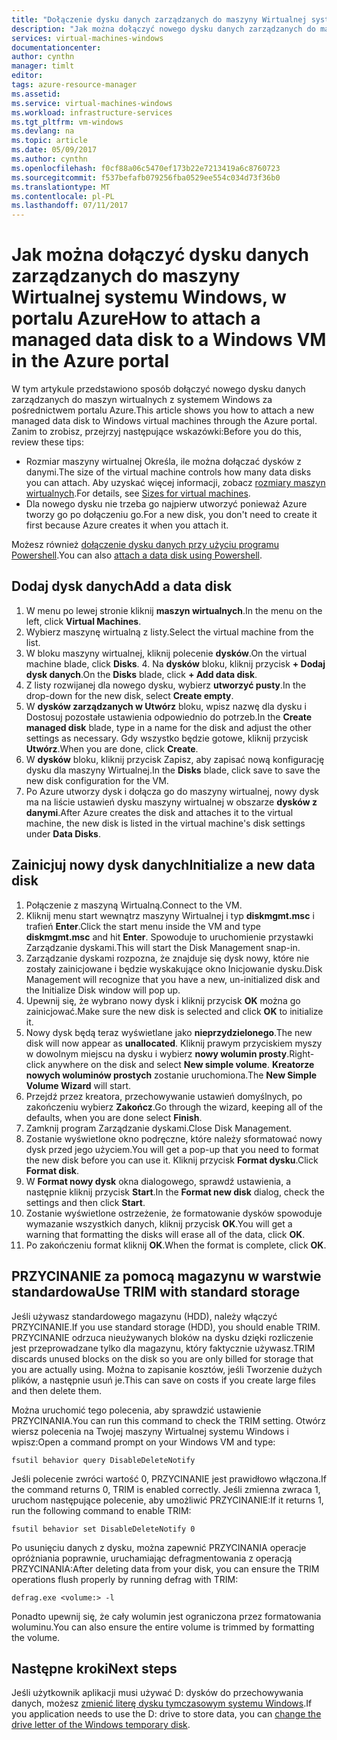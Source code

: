 ```yaml
---
title: "Dołączenie dysku danych zarządzanych do maszyny Wirtualnej systemu Windows - Azure | Dokumentacja firmy Microsoft"
description: "Jak można dołączyć nowego dysku danych zarządzanych do maszyny Wirtualnej systemu Windows w portalu Azure przy użyciu modelu wdrażania Menedżera zasobów."
services: virtual-machines-windows
documentationcenter: 
author: cynthn
manager: timlt
editor: 
tags: azure-resource-manager
ms.assetid: 
ms.service: virtual-machines-windows
ms.workload: infrastructure-services
ms.tgt_pltfrm: vm-windows
ms.devlang: na
ms.topic: article
ms.date: 05/09/2017
ms.author: cynthn
ms.openlocfilehash: f0cf88a06c5470ef173b22e7213419a6c8760723
ms.sourcegitcommit: f537befafb079256fba0529ee554c034d73f36b0
ms.translationtype: MT
ms.contentlocale: pl-PL
ms.lasthandoff: 07/11/2017
---
```

# <a name="how-to-attach-a-managed-data-disk-to-a-windows-vm-in-the-azure-portal"></a><span data-ttu-id="e1f0b-103">Jak można dołączyć dysku danych zarządzanych do maszyny Wirtualnej systemu Windows, w portalu Azure</span><span class="sxs-lookup"><span data-stu-id="e1f0b-103">How to attach a managed data disk to a Windows VM in the Azure portal</span></span>

<span data-ttu-id="e1f0b-104">W tym artykule przedstawiono sposób dołączyć nowego dysku danych zarządzanych do maszyn wirtualnych z systemem Windows za pośrednictwem portalu Azure.</span><span class="sxs-lookup"><span data-stu-id="e1f0b-104">This article shows you how to attach a new managed data disk to Windows virtual machines through the Azure portal.</span></span> <span data-ttu-id="e1f0b-105">Zanim to zrobisz, przejrzyj następujące wskazówki:</span><span class="sxs-lookup"><span data-stu-id="e1f0b-105">Before you do this, review these tips:</span></span>

* <span data-ttu-id="e1f0b-106">Rozmiar maszyny wirtualnej Określa, ile można dołączać dysków z danymi.</span><span class="sxs-lookup"><span data-stu-id="e1f0b-106">The size of the virtual machine controls how many data disks you can attach.</span></span> <span data-ttu-id="e1f0b-107">Aby uzyskać więcej informacji, zobacz [rozmiary maszyn wirtualnych](sizes.md).</span><span class="sxs-lookup"><span data-stu-id="e1f0b-107">For details, see [Sizes for virtual machines](sizes.md).</span></span>
* <span data-ttu-id="e1f0b-108">Dla nowego dysku nie trzeba go najpierw utworzyć ponieważ Azure tworzy go po dołączeniu go.</span><span class="sxs-lookup"><span data-stu-id="e1f0b-108">For a new disk, you don't need to create it first because Azure creates it when you attach it.</span></span>

<span data-ttu-id="e1f0b-109">Możesz również [dołączenie dysku danych przy użyciu programu Powershell](attach-disk-ps.md).</span><span class="sxs-lookup"><span data-stu-id="e1f0b-109">You can also [attach a data disk using Powershell](attach-disk-ps.md).</span></span>



## <a name="add-a-data-disk"></a><span data-ttu-id="e1f0b-110">Dodaj dysk danych</span><span class="sxs-lookup"><span data-stu-id="e1f0b-110">Add a data disk</span></span>
1. <span data-ttu-id="e1f0b-111">W menu po lewej stronie kliknij **maszyn wirtualnych**.</span><span class="sxs-lookup"><span data-stu-id="e1f0b-111">In the menu on the left, click **Virtual Machines**.</span></span>
2. <span data-ttu-id="e1f0b-112">Wybierz maszynę wirtualną z listy.</span><span class="sxs-lookup"><span data-stu-id="e1f0b-112">Select the virtual machine from the list.</span></span>
3. <span data-ttu-id="e1f0b-113">W bloku maszyny wirtualnej, kliknij polecenie **dysków**.</span><span class="sxs-lookup"><span data-stu-id="e1f0b-113">On the virtual machine blade, click **Disks**.</span></span>
   4. <span data-ttu-id="e1f0b-114">Na **dysków** bloku, kliknij przycisk **+ Dodaj dysk danych**.</span><span class="sxs-lookup"><span data-stu-id="e1f0b-114">On the **Disks** blade, click **+ Add data disk**.</span></span>
5. <span data-ttu-id="e1f0b-115">Z listy rozwijanej dla nowego dysku, wybierz **utworzyć pusty**.</span><span class="sxs-lookup"><span data-stu-id="e1f0b-115">In the drop-down for the new disk, select **Create empty**.</span></span>
6. <span data-ttu-id="e1f0b-116">W **dysków zarządzanych w Utwórz** bloku, wpisz nazwę dla dysku i Dostosuj pozostałe ustawienia odpowiednio do potrzeb.</span><span class="sxs-lookup"><span data-stu-id="e1f0b-116">In the **Create managed disk** blade, type in a name for the disk and adjust the other settings as necessary.</span></span> <span data-ttu-id="e1f0b-117">Gdy wszystko będzie gotowe, kliknij przycisk **Utwórz**.</span><span class="sxs-lookup"><span data-stu-id="e1f0b-117">When you are done, click **Create**.</span></span>
7. <span data-ttu-id="e1f0b-118">W **dysków** bloku, kliknij przycisk Zapisz, aby zapisać nową konfigurację dysku dla maszyny Wirtualnej.</span><span class="sxs-lookup"><span data-stu-id="e1f0b-118">In the **Disks** blade, click save to save the new disk configuration for the VM.</span></span>
6. <span data-ttu-id="e1f0b-119">Po Azure utworzy dysk i dołącza go do maszyny wirtualnej, nowy dysk ma na liście ustawień dysku maszyny wirtualnej w obszarze **dysków z danymi**.</span><span class="sxs-lookup"><span data-stu-id="e1f0b-119">After Azure creates the disk and attaches it to the virtual machine, the new disk is listed in the virtual machine's disk settings under **Data Disks**.</span></span>


## <a name="initialize-a-new-data-disk"></a><span data-ttu-id="e1f0b-120">Zainicjuj nowy dysk danych</span><span class="sxs-lookup"><span data-stu-id="e1f0b-120">Initialize a new data disk</span></span>

1. <span data-ttu-id="e1f0b-121">Połączenie z maszyną Wirtualną.</span><span class="sxs-lookup"><span data-stu-id="e1f0b-121">Connect to the VM.</span></span>
1. <span data-ttu-id="e1f0b-122">Kliknij menu start wewnątrz maszyny Wirtualnej i typ **diskmgmt.msc** i trafień **Enter**.</span><span class="sxs-lookup"><span data-stu-id="e1f0b-122">Click the start menu inside the VM and type **diskmgmt.msc** and hit **Enter**.</span></span> <span data-ttu-id="e1f0b-123">Spowoduje to uruchomienie przystawki Zarządzanie dyskami.</span><span class="sxs-lookup"><span data-stu-id="e1f0b-123">This will start the Disk Management snap-in.</span></span>
2. <span data-ttu-id="e1f0b-124">Zarządzanie dyskami rozpozna, że znajduje się dysk nowy, które nie zostały zainicjowane i będzie wyskakujące okno Inicjowanie dysku.</span><span class="sxs-lookup"><span data-stu-id="e1f0b-124">Disk Management will recognize that you have a new, un-initialized disk and the Initialize Disk window will pop up.</span></span>
3. <span data-ttu-id="e1f0b-125">Upewnij się, że wybrano nowy dysk i kliknij przycisk **OK** można go zainicjować.</span><span class="sxs-lookup"><span data-stu-id="e1f0b-125">Make sure the new disk is selected and click **OK** to initialize it.</span></span>
4. <span data-ttu-id="e1f0b-126">Nowy dysk będą teraz wyświetlane jako **nieprzydzielonego**.</span><span class="sxs-lookup"><span data-stu-id="e1f0b-126">The new disk will now appear as **unallocated**.</span></span> <span data-ttu-id="e1f0b-127">Kliknij prawym przyciskiem myszy w dowolnym miejscu na dysku i wybierz **nowy wolumin prosty**.</span><span class="sxs-lookup"><span data-stu-id="e1f0b-127">Right-click anywhere on the disk and select **New simple volume**.</span></span> <span data-ttu-id="e1f0b-128">**Kreatorze nowych woluminów prostych** zostanie uruchomiona.</span><span class="sxs-lookup"><span data-stu-id="e1f0b-128">The **New Simple Volume Wizard** will start.</span></span>
5. <span data-ttu-id="e1f0b-129">Przejdź przez kreatora, przechowywanie ustawień domyślnych, po zakończeniu wybierz **Zakończ**.</span><span class="sxs-lookup"><span data-stu-id="e1f0b-129">Go through the wizard, keeping all of the defaults, when you are done select **Finish**.</span></span>
6. <span data-ttu-id="e1f0b-130">Zamknij program Zarządzanie dyskami.</span><span class="sxs-lookup"><span data-stu-id="e1f0b-130">Close Disk Management.</span></span>
7. <span data-ttu-id="e1f0b-131">Zostanie wyświetlone okno podręczne, które należy sformatować nowy dysk przed jego użyciem.</span><span class="sxs-lookup"><span data-stu-id="e1f0b-131">You will get a pop-up that you need to format the new disk before you can use it.</span></span> <span data-ttu-id="e1f0b-132">Kliknij przycisk **Format dysku**.</span><span class="sxs-lookup"><span data-stu-id="e1f0b-132">Click **Format disk**.</span></span>
8. <span data-ttu-id="e1f0b-133">W **Format nowy dysk** okna dialogowego, sprawdź ustawienia, a następnie kliknij przycisk **Start**.</span><span class="sxs-lookup"><span data-stu-id="e1f0b-133">In the **Format new disk** dialog, check the settings and then click **Start**.</span></span>
9. <span data-ttu-id="e1f0b-134">Zostanie wyświetlone ostrzeżenie, że formatowanie dysków spowoduje wymazanie wszystkich danych, kliknij przycisk **OK**.</span><span class="sxs-lookup"><span data-stu-id="e1f0b-134">You will get a warning that formatting the disks will erase all of the data, click **OK**.</span></span>
10. <span data-ttu-id="e1f0b-135">Po zakończeniu format kliknij **OK**.</span><span class="sxs-lookup"><span data-stu-id="e1f0b-135">When the format is complete, click **OK**.</span></span>

## <a name="use-trim-with-standard-storage"></a><span data-ttu-id="e1f0b-136">PRZYCINANIE za pomocą magazynu w warstwie standardowa</span><span class="sxs-lookup"><span data-stu-id="e1f0b-136">Use TRIM with standard storage</span></span>

<span data-ttu-id="e1f0b-137">Jeśli używasz standardowego magazynu (HDD), należy włączyć PRZYCINANIE.</span><span class="sxs-lookup"><span data-stu-id="e1f0b-137">If you use standard storage (HDD), you should enable TRIM.</span></span> <span data-ttu-id="e1f0b-138">PRZYCINANIE odrzuca nieużywanych bloków na dysku dzięki rozliczenie jest przeprowadzane tylko dla magazynu, który faktycznie używasz.</span><span class="sxs-lookup"><span data-stu-id="e1f0b-138">TRIM discards unused blocks on the disk so you are only billed for storage that you are actually using.</span></span> <span data-ttu-id="e1f0b-139">Można to zapisanie kosztów, jeśli Tworzenie dużych plików, a następnie usuń je.</span><span class="sxs-lookup"><span data-stu-id="e1f0b-139">This can save on costs if you create large files and then delete them.</span></span> 

<span data-ttu-id="e1f0b-140">Można uruchomić tego polecenia, aby sprawdzić ustawienie PRZYCINANIA.</span><span class="sxs-lookup"><span data-stu-id="e1f0b-140">You can run this command to check the TRIM setting.</span></span> <span data-ttu-id="e1f0b-141">Otwórz wiersz polecenia na Twojej maszyny Wirtualnej systemu Windows i wpisz:</span><span class="sxs-lookup"><span data-stu-id="e1f0b-141">Open a command prompt on your Windows VM and type:</span></span>

```
fsutil behavior query DisableDeleteNotify
```

<span data-ttu-id="e1f0b-142">Jeśli polecenie zwróci wartość 0, PRZYCINANIE jest prawidłowo włączona.</span><span class="sxs-lookup"><span data-stu-id="e1f0b-142">If the command returns 0, TRIM is enabled correctly.</span></span> <span data-ttu-id="e1f0b-143">Jeśli zmienna zwraca 1, uruchom następujące polecenie, aby umożliwić PRZYCINANIE:</span><span class="sxs-lookup"><span data-stu-id="e1f0b-143">If it returns 1, run the following command to enable TRIM:</span></span>
```
fsutil behavior set DisableDeleteNotify 0
```

<span data-ttu-id="e1f0b-144">Po usunięciu danych z dysku, można zapewnić PRZYCINANIA operacje opróżniania poprawnie, uruchamiając defragmentowania z operacją PRZYCINANIA:</span><span class="sxs-lookup"><span data-stu-id="e1f0b-144">After deleting data from your disk, you can ensure the TRIM operations flush properly by running defrag with TRIM:</span></span>

```
defrag.exe <volume:> -l
```

<span data-ttu-id="e1f0b-145">Ponadto upewnij się, że cały wolumin jest ograniczona przez formatowania woluminu.</span><span class="sxs-lookup"><span data-stu-id="e1f0b-145">You can also ensure the entire volume is trimmed by formatting the volume.</span></span>

## <a name="next-steps"></a><span data-ttu-id="e1f0b-146">Następne kroki</span><span class="sxs-lookup"><span data-stu-id="e1f0b-146">Next steps</span></span>
<span data-ttu-id="e1f0b-147">Jeśli użytkownik aplikacji musi używać D: dysków do przechowywania danych, możesz [zmienić literę dysku tymczasowym systemu Windows](change-drive-letter.md?toc=%2fazure%2fvirtual-machines%2fwindows%2fclassic%2ftoc.json).</span><span class="sxs-lookup"><span data-stu-id="e1f0b-147">If you application needs to use the D: drive to store data, you can [change the drive letter of the Windows temporary disk](change-drive-letter.md?toc=%2fazure%2fvirtual-machines%2fwindows%2fclassic%2ftoc.json).</span></span>

